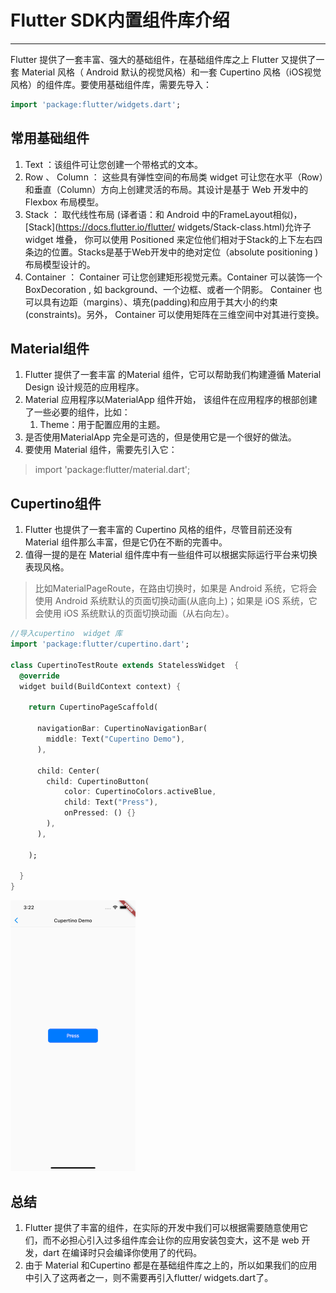 # Flutter SDK内置组件库介绍
***

Flutter 提供了一套丰富、强大的基础组件，在基础组件库之上 Flutter 又提供了一套 Material 风格（ Android 默认的视觉风格）和一套 Cupertino 风格（iOS视觉风格）的组件库。要使用基础组件库，需要先导入：

``` dart
import 'package:flutter/widgets.dart';
```

## 常用基础组件
1. Text ：该组件可让您创建一个带格式的文本。
2. Row 、 Column ： 这些具有弹性空间的布局类 widget 可让您在水平（Row）和垂直（Column）方向上创建灵活的布局。其设计是基于 Web 开发中的 Flexbox 布局模型。
3. Stack ： 取代线性布局 (译者语：和 Android 中的FrameLayout相似)，[Stack](https://docs.flutter.io/flutter/ widgets/Stack-class.html)允许子 widget 堆叠， 你可以使用 Positioned 来定位他们相对于Stack的上下左右四条边的位置。Stacks是基于Web开发中的绝对定位（absolute positioning )布局模型设计的。
4. Container ： Container 可让您创建矩形视觉元素。Container 可以装饰一个BoxDecoration , 如 background、一个边框、或者一个阴影。 Container 也可以具有边距（margins）、填充(padding)和应用于其大小的约束(constraints)。另外， Container 可以使用矩阵在三维空间中对其进行变换。

## Material组件
1. Flutter 提供了一套丰富 的Material 组件，它可以帮助我们构建遵循 Material Design 设计规范的应用程序。
2. Material 应用程序以MaterialApp  组件开始， 该组件在应用程序的根部创建了一些必要的组件，比如：
    1. Theme：用于配置应用的主题。
3. 是否使用MaterialApp 完全是可选的，但是使用它是一个很好的做法。
4. 要使用 Material 组件，需要先引入它：
> import 'package:flutter/material.dart';

## Cupertino组件
1. Flutter 也提供了一套丰富的 Cupertino 风格的组件，尽管目前还没有 Material 组件那么丰富，但是它仍在不断的完善中。
2. 值得一提的是在 Material 组件库中有一些组件可以根据实际运行平台来切换表现风格。
> 比如MaterialPageRoute，在路由切换时，如果是 Android 系统，它将会使用 Android 系统默认的页面切换动画(从底向上)；如果是 iOS 系统，它会使用 iOS 系统默认的页面切换动画（从右向左）。

``` dart
//导入cupertino  widget 库
import 'package:flutter/cupertino.dart';

class CupertinoTestRoute extends StatelessWidget  {
  @override
  widget build(BuildContext context) {
  
    return CupertinoPageScaffold(
    
      navigationBar: CupertinoNavigationBar(
        middle: Text("Cupertino Demo"),
      ),
      
      child: Center(
        child: CupertinoButton(
            color: CupertinoColors.activeBlue,
            child: Text("Press"),
            onPressed: () {}
        ),
      ),
      
    );
    
  }
}
```

![](../img/d836cc18.png)

## 总结
1. Flutter 提供了丰富的组件，在实际的开发中我们可以根据需要随意使用它们，而不必担心引入过多组件库会让你的应用安装包变大，这不是 web 开发，dart 在编译时只会编译你使用了的代码。
2. 由于 Material 和Cupertino 都是在基础组件库之上的，所以如果我们的应用中引入了这两者之一，则不需要再引入flutter/ widgets.dart了。


